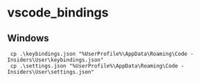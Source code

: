# vscode_bindings

## Windows

```pwsh
 cp .\keybindings.json "%UserProfile%\AppData\Roaming\Code - Insiders\User\keybindings.json"
 cp .\settings.json "%UserProfile%\AppData\Roaming\Code - Insiders\User\settings.json"
```